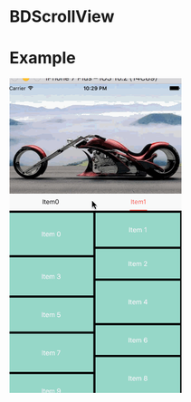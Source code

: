 # BDScrollView

# Example
<img src="https://github.com/williamjoseph/BDScrollView/blob/master/example.gif" width = "304" height = "556" align=center />
